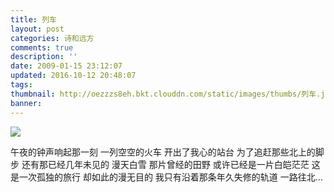 ```yaml
---
title: 列车
layout: post
categories: 诗和远方
comments: true
description: ''
date: 2009-01-15 23:12:07
updated: 2016-10-12 20:48:07
tags:
thumbnail: http://oezzzs8eh.bkt.clouddn.com/static/images/thumbs/列车.jpg?imageView2/1/w/345/h/163
banner:
---
```


![](http://oezzzs8eh.bkt.clouddn.com/static/images/thumbs/列车.jpg)

午夜的钟声响起那一刻
一列空空的火车
开出了我心的站台
为了追赶那些北上的脚步
还有那已经几年未见的
漫天白雪
那片曾经的田野
或许已经是一片白皑茫茫
这是一次孤独的旅行
却如此的漫无目的
我只有沿着那条年久失修的轨道
一路往北…
